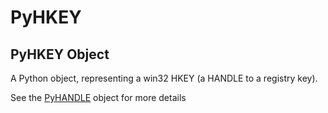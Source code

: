 # PyHKEY


## PyHKEY Object

A Python object, representing a win32 HKEY \(a HANDLE to a registry key\)\. 

See the [PyHANDLE](PyHANDLE.md) object for more details